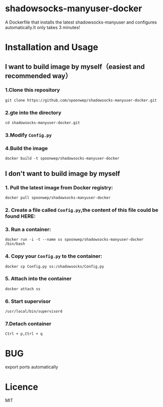 # shadowsocks-manyuser-docker
A Dockerfile that installs the latest shadowsocks-manyuser and configures automatically.It only takes 3 minutes!

# Installation and Usage
## I want to build image by myself（easiest and recommended way）
### 1.Clone this repository
`git clone https://github.com/spoonwep/shadowsocks-manyuser-docker.git`
### 2.gte into the directory
`cd shadowsocks-manyuser-docker.git`
### 3.Modify `Config.py`
### 4.Build the image
`docker build -t spoonwep/shadowsocks-manyuser-docker`

## I don't want to build image by myself
### 1. Pull the latest image from Docker registry:
`docker pull spoonwep/shadowsocks-manyuser-docker`

### 2. Create a file called `Config.py`,the content of this file could be found HERE:


### 3. Run a container:
`docker run -i -t --name ss spoonwep/shadowsocks-manyuser-docker /bin/bash`

### 4. Copy your `Config.py` to the container:
`docker cp Config.py ss:/shadowsocks/Config.py`

### 5. Attach into the container
`docker attach ss`

### 6. Start supervisor
`/usr/local/bin/supervisord`

### 7.Detach container
`Ctrl + p,Ctrl + q`

# BUG
export ports automatically

# Licence
MIT